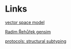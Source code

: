 # Links

[vector space model](https://fpy.li/12-1)

[Radim Řehůřek gensim](https://fpy.li/12-2)

[protocols: structural subtyping](https://fpy.li/pep544)
